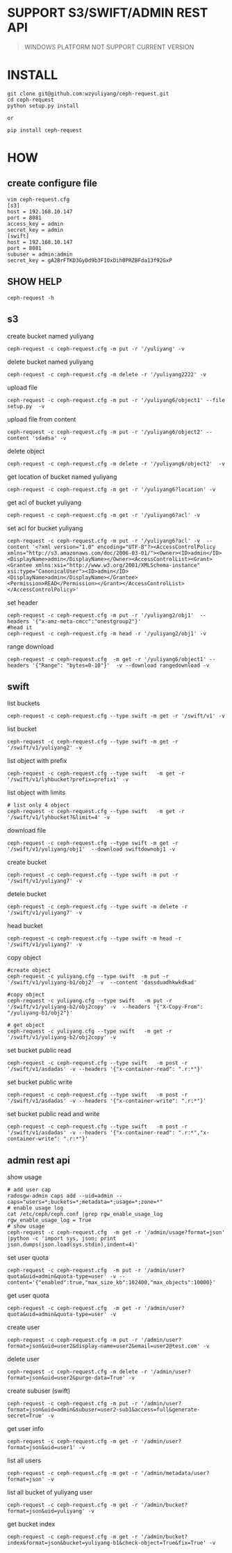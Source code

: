 # SUPPORT S3/SWIFT/ADMIN REST API

> WINDOWS PLATFORM NOT SUPPORT CURRENT VERSION 

# INSTALL

```
git clone git@github.com:wzyuliyang/ceph-request.git 
cd ceph-request
python setup.py install

or

pip install ceph-request
```

# HOW

## create configure file
```
vim ceph-request.cfg 
[s3]
host = 192.168.10.147
port = 8081
access_key = admin
secret_key = admin
[swift]
host = 192.168.10.147
port = 8081
subuser = admin:admin
secret_key = gA2BrFTKD3GyDd9b3FIOxDih0PRZBFda13f92GxP

```
## SHOW HELP
```
ceph-request -h
```

## s3
create bucket named yuliyang
```
ceph-request -c ceph-request.cfg -m put -r '/yuliyang' -v
```
delete bucket named yuliyang
```
ceph-request -c ceph-request.cfg -m delete -r '/yuliyang2222' -v   
```
upload file
```
ceph-request -c ceph-request.cfg -m put -r '/yuliyang6/object1' --file setup.py  -v    
```
upload file from content
```
ceph-request -c ceph-request.cfg -m put -r '/yuliyang6/object2' --content 'sdadsa' -v
```
delete object
```
ceph-request -c ceph-request.cfg -m delete -r '/yuliyang6/object2'  -v                     
```
get location of bucket named yuliyang
```
ceph-request -c ceph-request.cfg -m get -r '/yuliyang6?location' -v
```
get acl of bucket yuliyang
```
ceph-request -c ceph-request.cfg -m get -r '/yuliyang6?acl' -v        
```
set acl for bucket yuliyang
```
ceph-request -c ceph-request.cfg -m put -r '/yuliyang6?acl' -v  --content '<?xml version="1.0" encoding="UTF-8"?><AccessControlPolicy xmlns="http://s3.amazonaws.com/doc/2006-03-01/"><Owner><ID>admin</ID><DisplayName>admin</DisplayName></Owner><AccessControlList><Grant><Grantee xmlns:xsi="http://www.w3.org/2001/XMLSchema-instance" xsi:type="CanonicalUser"><ID>admin</ID><DisplayName>admin</DisplayName></Grantee><Permission>READ</Permission></Grant></AccessControlList></AccessControlPolicy>'
```
set header
```
ceph-request -c ceph-request.cfg -m put -r '/yuliyang2/obj1'  --headers '{"x-amz-meta-cmcc":"onestgroup2"}'
#head it 
ceph-request -c ceph-request.cfg -m head -r '/yuliyang2/obj1' -v                                       
```
range download
```
ceph-request -c ceph-request.cfg  -m get -r '/yuliyang6/object1' --headers '{"Range": "bytes=0-10"}'  -v --download rangedownload -v 
```
## swift
list buckets
```
ceph-request -c ceph-request.cfg --type swift -m get -r '/swift/v1' -v
```
list bucket
```
ceph-request -c ceph-request.cfg --type swift -m get -r '/swift/v1/yuliyang2' -v
```
list object with prefix
```
ceph-request -c ceph-request.cfg --type swift   -m get -r '/swift/v1/lyhbucket?prefix=prefix1' -v
```
list object with limits 
```
# list only 4 object
ceph-request -c ceph-request.cfg --type swift   -m get -r '/swift/v1/lyhbucket?&limit=4' -v 
```
download file
```
ceph-request -c ceph-request.cfg --type swift -m get -r '/swift/v1/yuliyang/obj1'  --download swiftdownobj1 -v
```
create bucket
```
ceph-request -c ceph-request.cfg --type swift -m put -r '/swift/v1/yuliyang7' -v
```
detele bucket
```
ceph-request -c ceph-request.cfg --type swift -m delete -r '/swift/v1/yuliyang7' -v    
```
head bucket
```
ceph-request -c ceph-request.cfg --type swift -m head -r '/swift/v1/yuliyang7' -v
```
copy object
```
#create object
ceph-request -c yuliyang.cfg --type swift  -m put -r '/swift/v1/yuliyang-b1/obj2' -v  --content 'dassduadhkwkdkad'

#copy object
ceph-request -c yuliyang.cfg --type swift   -m put -r '/swift/v1/yuliyang-b2/obj2copy' -v  --headers '{"X-Copy-From": "/yuliyang-b1/obj2"}'

# get object 
ceph-request -c yuliyang.cfg --type swift   -m get -r '/swift/v1/yuliyang-b2/obj2copy' -v
```
set bucket public read
```
ceph-request -c ceph-request.cfg --type swift   -m post -r '/swift/v1/asdadas' -v --headers '{"x-container-read": ".r:*"}'
```
set bucket public write
```
ceph-request -c ceph-request.cfg --type swift   -m post -r '/swift/v1/asdadas' -v --headers '{"x-container-write": ".r:*"}'
```
set bucket public read and write
```
ceph-request -c ceph-request.cfg --type swift   -m post -r '/swift/v1/asdadas' -v --headers '{"x-container-read": ".r:*","x-container-write": ".r:*"}'
```

## admin rest api
show usage 
```
# add user cap
radosgw-admin caps add --uid=admin --caps="users=*;buckets=*;metadata=*;usage=*;zone=*"
# enable usage log
cat /etc/ceph/ceph.conf |grep rgw_enable_usage_log
rgw_enable_usage_log = True
# show usage
ceph-request -c ceph-request.cfg  -m get -r '/admin/usage?format=json' |python -c 'import sys, json; print json.dumps(json.load(sys.stdin),indent=4)'
```
set user quota
```
ceph-request -c ceph-request.cfg  -m put -r '/admin/user?quota&uid=admin&quota-type=user' -v --content='{"enabled":true,"max_size_kb":102400,"max_objects":10000}'
```
get user quota
```
ceph-request -c ceph-request.cfg  -m get -r '/admin/user?quota&uid=admin&quota-type=user' -v 
```
create user
```
ceph-request -c ceph-request.cfg -m put -r '/admin/user?format=json&uid=user2&display-name=user2&email=user2@test.com' -v
```
delete user
```
ceph-request -c ceph-request.cfg -m delete -r '/admin/user?format=json&uid=user2&purge-data=True' -v
```
create subuser (swift)
```
ceph-request -c ceph-request.cfg -m put -r '/admin/user?format=json&uid=admin&subuser=user2-sub1&access=full&generate-secret=True' -v
```
get user info 
```
ceph-request -c ceph-request.cfg -m get -r '/admin/user?format=json&uid=user1' -v
```
list all users
```
ceph-request -c ceph-request.cfg -m get -r '/admin/metadata/user?format=json' -v
```
list all bucket of yuliyang user
```
ceph-request -c ceph-request.cfg -m get -r '/admin/bucket?format=json&uid=yuliyang' -v
```
get bucket index
```
ceph-request -c ceph-request.cfg -m get -r '/admin/bucket?index&format=json&bucket=yuliyang-b1&check-object=True&fix=True' -v
```
